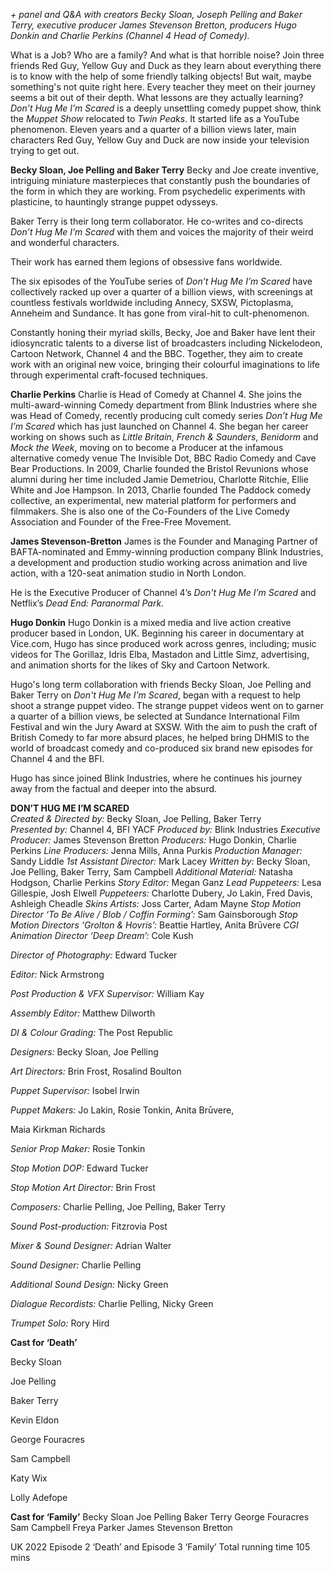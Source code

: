 
_+ panel and Q&A with creators Becky Sloan, Joseph Pelling and Baker Terry, executive producer James Stevenson Bretton, producers Hugo Donkin and Charlie Perkins (Channel 4 Head of Comedy)._

What is a Job? Who are a family? And what is that horrible noise? Join three friends Red Guy, Yellow Guy and Duck as they learn about everything there is to know with the help of some friendly talking objects! But wait, maybe something's not quite right here. Every teacher they meet on their journey seems a bit out of their depth. What lessons are they actually learning? _Don’t Hug Me I’m Scared_ is a deeply unsettling comedy puppet show, think the _Muppet Show_ relocated to _Twin Peaks_. It started life as a YouTube phenomenon. Eleven years and a quarter of a billion views later, main characters Red Guy, Yellow Guy and Duck are now inside your television trying to get out.

**Becky Sloan, Joe Pelling and Baker Terry**
Becky and Joe create inventive, intriguing miniature masterpieces that constantly push the boundaries of the form in which they are working. From psychedelic experiments with plasticine, to hauntingly strange puppet odysseys.

Baker Terry is their long term collaborator. He co-writes and co-directs _Don’t Hug Me I’m Scared_ with them and voices the majority of their weird and wonderful characters.

Their work has earned them legions of obsessive fans worldwide.

The six episodes of the YouTube series of _Don’t Hug Me I’m Scared_ have collectively racked up over a quarter of a billion views, with screenings at countless festivals worldwide including Annecy, SXSW, Pictoplasma, Anneheim and Sundance. It has gone from viral-hit to cult-phenomenon.

Constantly honing their myriad skills, Becky, Joe and Baker have lent their idiosyncratic talents to a diverse list of broadcasters including Nickelodeon, Cartoon Network, Channel 4 and the BBC. Together, they aim to create work with an original new voice, bringing their colourful imaginations to life through experimental craft-focused techniques.

**Charlie Perkins**
Charlie is Head of Comedy at Channel 4. She joins the multi-award-winning Comedy department from Blink Industries where she was Head of Comedy, recently producing cult comedy series _Don’t Hug Me I’m Scared_ which has just launched on Channel 4. She began her career working on shows such as _Little Britain_, _French & Saunders_, _Benidorm_ and _Mock the Week_, moving on to become a Producer at the infamous alternative comedy venue The Invisible Dot, BBC Radio Comedy and Cave Bear Productions. In 2009, Charlie founded the Bristol Revunions whose alumni during her time included Jamie Demetriou, Charlotte Ritchie, Ellie White and Joe Hampson. In 2013, Charlie founded The Paddock comedy collective, an experimental, new material platform for performers and filmmakers. She is also one of the Co-Founders of the Live Comedy Association and Founder of the Free-Free Movement.

**James Stevenson-Bretton**
James is the Founder and Managing Partner of BAFTA-nominated and Emmy-winning production company Blink Industries, a development and production studio working across animation and live action, with a 120-seat animation studio in North London.

He is the Executive Producer of Channel 4’s _Don't Hug Me I’m Scared_ and Netflix’s _Dead End: Paranormal Park_.

**Hugo Donkin**
Hugo Donkin is a mixed media and live action creative producer based in London, UK. Beginning his career in documentary at Vice.com, Hugo has since produced work across genres, including; music videos for The Gorillaz, Idris Elba, Mastadon and Little Simz, advertising, and animation shorts for the likes of Sky and Cartoon Network.

Hugo's long term collaboration with friends Becky Sloan, Joe Pelling and Baker Terry on _Don't Hug Me I'm Scared_, began with a request to help shoot a strange puppet video. The strange puppet videos went on to garner a quarter of a billion views, be selected at Sundance International Film Festival and win the Jury Award at SXSW. With the aim to push the craft of British Comedy to far more absurd places, he helped bring DHMIS to the world of broadcast comedy and co-produced six brand new episodes for Channel 4 and the BFI.

Hugo has since joined Blink Industries, where he continues his journey away from the factual and deeper into the absurd.  

**DON’T HUG ME I’M SCARED**  
_Created & Directed by:_ Becky Sloan, Joe Pelling, Baker Terry  
_Presented by:_ Channel 4, BFI YACF
_Produced by:_ Blink Industries
_Executive Producer:_ James Stevenson Bretton
_Producers:_ Hugo Donkin, Charlie Perkins
_Line Producers:_ Jenna Mills, Anna Purkis
_Production Manager:_ Sandy Liddle
_1st Assistant Director:_ Mark Lacey
_Written by:_ Becky Sloan, Joe Pelling, Baker Terry, Sam Campbell
_Additional Material:_ Natasha Hodgson, Charlie Perkins
_Story Editor:_ Megan Ganz
_Lead Puppeteers:_ Lesa Gillespie, Josh Elwell
_Puppeteers:_ Charlotte Dubery, Jo Lakin, Fred Davis, Ashleigh Cheadle
_Skins Artists:_ Joss Carter, Adam Mayne
_Stop Motion Director ‘To Be Alive / Blob / Coffin Forming’:_ Sam Gainsborough
_Stop Motion Directors ‘Grolton & Hovris’:_ Beattie Hartley, Anita Brūvere
_CGI Animation Director ‘Deep Dream’:_ Cole Kush

_Director of Photography:_ Edward Tucker

_Editor:_ Nick Armstrong

_Post Production & VFX Supervisor:_ William Kay

_Assembly Editor:_ Matthew Dilworth

_DI & Colour Grading:_ The Post Republic

_Designers:_ Becky Sloan, Joe Pelling

_Art Directors:_ Brin Frost, Rosalind Boulton

_Puppet Supervisor:_ Isobel Irwin

_Puppet Makers:_ Jo Lakin, Rosie Tonkin, Anita Brūvere,

Maia Kirkman Richards

_Senior Prop Maker:_ Rosie Tonkin

_Stop Motion DOP:_ Edward Tucker

_Stop Motion Art Director:_ Brin Frost

_Composers:_ Charlie Pelling, Joe Pelling, Baker Terry

_Sound Post-production:_ Fitzrovia Post

_Mixer & Sound Designer:_ Adrian Walter

_Sound Designer:_ Charlie Pelling

_Additional Sound Design:_ Nicky Green

_Dialogue Recordists:_ Charlie Pelling, Nicky Green

_Trumpet Solo:_ Rory Hird

**Cast for ‘Death’**

Becky Sloan

Joe Pelling

Baker Terry

Kevin Eldon

George Fouracres

Sam Campbell

Katy Wix

Lolly Adefope

**Cast for ‘Family’**
Becky Sloan
Joe Pelling
Baker Terry
George Fouracres
Sam Campbell
Freya Parker
James Stevenson Bretton

UK 2022
Episode 2 ‘Death’ and Episode 3 ‘Family’
Total running time 105 mins
<!--stackedit_data:
eyJoaXN0b3J5IjpbLTExMzUxMzQ0NDJdfQ==
-->